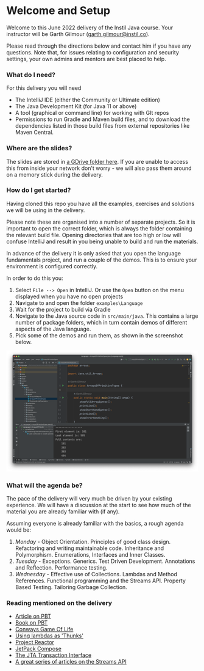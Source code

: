 # Welcome and Setup #

Welcome to this June 2022 delivery of the Instil Java course. Your instructor will be Garth Gilmour (garth.gilmour@instil.co). 

Please read through the directions below and contact him if you have any questions. Note that, for issues relating to configuration and security settings, your own admins and mentors are best placed to help.

### What do I need? ###

For this delivery you will need

* The IntelliJ IDE (either the Community or Ultimate edition)
* The Java Development Kit (for Java 11 or above)
* A tool (graphical or command line) for working with GIt repos
* Permissions to run Gradle and Maven build files, and to download the dependencies listed in those build files from external repositories like Maven Central.


### Where are the slides? ###

The slides are stored in [a GDrive folder here](https://drive.google.com/drive/folders/1_90bc6VnKvI4z7tvKKM5RtcVDPhoLUJO?usp=sharing). If you are unable to access this from inside your network don't worry - we will also pass them around on a memory stick during the delivery. 


### How do I get started? ###

Having cloned this repo you have all the examples, exercises and solutions we will be using in the delivery.

Please note these are organised into a number of separate projects. So it is important to open the correct folder, which is always the folder containing the relevant build file. Opening directories that are too high or low will confuse IntelliJ and result in you being unable to build and run the materials.

In advance of the delivery it is only asked that you open the language fundamentals project, and run a couple of the demos. This is to ensure your environment is configured correctly.

In order to do this you:

1. Select `File --> Open` in IntelliJ. Or use the `Open` button on the menu displayed when you have no open projects
2. Navigate to and open the folder `examples\Language`
3. Wait for the project to build via Gradle
4. Novigate to the Java source code in `src/main/java`. This contains a large number of package folders, which in turn contain demos of different aspects of the Java language.
5. Pick some of the demos and run them, as shown in the screenshot below.

![The Java Language Project](JavaLanguageExamples.png)

### What will the agenda be? ###

The pace of the delivery will very much be driven by your existing experience. We will have a discussion at the start to see how much of the material you are already familiar with (if any).

Assuming everyone is already familiar with the basics, a rough agenda would be:

1. *Monday* - Object Orientation. Principles of good class design. Refactoring and writing maintainable code. Inheritance and Polymorphism. Enumerations, Interfaces and Inner Classes.
2. *Tuesday* - Exceptions. Generics. Test Driven Development. Annotations and Reflection. Performance testing.
3. *Wednesday* - Effective use of Collections. Lambdas and Method References. Functional programming and the Streams API. Property Based Testing. Tailoring Garbage Collection.

### Reading mentioned on the delivery ###

* [Article on PBT](https://blogs.oracle.com/javamagazine/post/know-for-sure-with-property-based-testing)
* [Book on PBT](https://www.artima.com/shop/scalacheck)
* [Conways Game Of Life](https://en.wikipedia.org/wiki/Conway%27s_Game_of_Life)
* [Using lambdas as 'Thunks'](https://redux.js.org/usage/writing-logic-thunks)
* [Project Reactor](https://projectreactor.io/)
* [JetPack Compose](https://developer.android.com/jetpack/compose)
* [The JTA Transaction Interface](https://docs.oracle.com/javaee/7/api/javax/transaction/Transaction.html)
* [A great series of articles on the Streams API](https://developer.ibm.com/series/java-streams/)